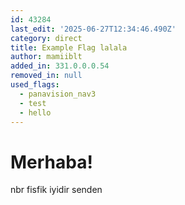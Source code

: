 ```yaml
---
id: 43284
last_edit: '2025-06-27T12:34:46.490Z'
category: direct
title: Example Flag lalala
author: mamiiblt
added_in: 331.0.0.0.54
removed_in: null
used_flags:
  - panavision_nav3
  - test
  - hello
---
```


# Merhaba!

nbr fisfik
iyidir senden